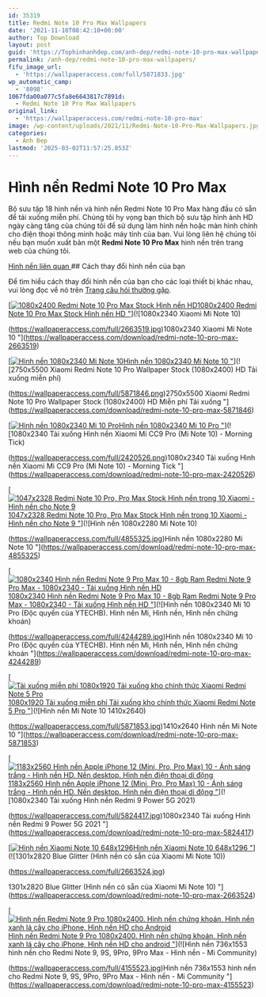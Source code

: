 ```yaml
---
id: 35319
title: Redmi Note 10 Pro Max Wallpapers
date: '2021-11-10T08:42:10+00:00'
author: Top Download
layout: post
guid: 'https://Tophinhanhdep.com/anh-dep/redmi-note-10-pro-max-wallpapers/'
permalink: /anh-dep/redmi-note-10-pro-max-wallpapers/
fifu_image_url:
  - 'https://wallpaperaccess.com/full/5871833.jpg'
wp_automatic_camp:
  - '8098'
1067fda00a077c5fa8e6643817c7891d:
  - Redmi Note 10 Pro Max Wallpapers
original_link:
  - 'https://wallpaperaccess.com/redmi-note-10-pro-max'
image: /wp-content/uploads/2021/11/Redmi-Note-10-Pro-Max-Wallpapers.jpg
categories:
  - Ảnh Đẹp
lastmod: '2025-03-02T11:57:25.853Z'
---
```

# Hình nền Redmi Note 10 Pro Max

Bộ sưu tập 18 hình nền và hình nền Redmi Note 10 Pro Max hàng đầu có sẵn để tải xuống miễn phí. Chúng tôi hy vọng bạn thích bộ sưu tập hình ảnh HD ngày càng tăng của chúng tôi để sử dụng làm hình nền hoặc màn hình chính cho điện thoại thông minh hoặc máy tính của bạn. Vui lòng liên hệ chúng tôi nếu bạn muốn xuất bản một **Redmi Note 10 Pro Max** hình nền trên trang web của chúng tôi.

[Hình nền liên quan ](#related) ## Cách thay đổi hình nền của bạn

Để tìm hiểu cách thay đổi hình nền của bạn cho các loại thiết bị khác nhau, vui lòng đọc về nó trên [Trang câu hỏi thường gặp](https://tophinhanhdep.com/faq/).

  
[[![1080x2400 Redmi Note 10 Pro Max Stock Hình nền HD](https://wallpaperaccess.com/full/5871833.jpg)1080x2400 Redmi Note 10 Pro Max Stock Hình nền HD "](https://wallpaperaccess.com/download/redmi-note-10-pro-max-5871833)](![1080x2340 Xiaomi Mi Note 10)

(https://wallpaperaccess.com/full/2663519.jpg)1080x2340 Xiaomi Mi Note 10 "](https://wallpaperaccess.com/download/redmi-note-10-pro-max-2663519)

[[![Hình nền 1080x2340 Mi Note 10](https://wallpaperaccess.com/full/2663523.jpg)Hình nền 1080x2340 Mi Note 10 "](https://wallpaperaccess.com/download/redmi-note-10-pro-max-2663523)](![2750x5500 Xiaomi Redmi Note 10 Pro Wallpaper Stock (1080x2400) HD Tải xuống miễn phí)

(https://wallpaperaccess.com/full/5871846.png)2750x5500 Xiaomi Redmi Note 10 Pro Wallpaper Stock (1080x2400) HD Miễn phí Tải xuống "](https://wallpaperaccess.com/download/redmi-note-10-pro-max-5871846)

[[![Hình nền 1080x2340 Mi 10 Pro](https://wallpaperaccess.com/full/4244306.jpg)Hình nền 1080x2340 Mi 10 Pro "](https://wallpaperaccess.com/download/redmi-note-10-pro-max-4244306)](![1080x2340 Tải xuống Hình nền Xiaomi Mi CC9 Pro (Mi Note 10) - Morning Tick)

(https://wallpaperaccess.com/full/2420526.png)1080x2340 Tải xuống Hình nền Xiaomi Mi CC9 Pro (Mi Note 10) - Morning Tick "](https://wallpaperaccess.com/download/redmi-note-10-pro-max-2420526)

[[![1047x2328 Redmi Note 10 Pro, Pro Max Stock Hình nền trong 10 Xiaomi - Hình nền cho Note 9](https://wallpaperaccess.com/full/5033819.jpg)1047x2328 Redmi Note 10 Pro, Pro Max Stock Hình nền trong 10 Xiaomi - Hình nền cho Note 9 "](https://wallpaperaccess.com/download/redmi-note-10-pro-max-5033819)](![Hình nền 1080x2280 Mi Note 10)

(https://wallpaperaccess.com/full/4855325.jpg)Hình nền 1080x2280 Mi Note 10 "](https://wallpaperaccess.com/download/redmi-note-10-pro-max-4855325)

[[![1080x2340 Hình nền Redmi Note 9 Pro Max 10 - 8gb Ram Redmi Note 9 Pro Max - 1080x2340 - Tải xuống Hình nền HD](https://wallpaperaccess.com/full/4855313.jpg)1080x2340 Hình nền Redmi Note 9 Pro Max 10 - 8gb Ram Redmi Note 9 Pro Max - 1080x2340 - Tải xuống Hình nền HD "](https://wallpaperaccess.com/download/redmi-note-10-pro-max-4855313)](![Hình nền 1080x2340 Mi 10 Pro (Độc quyền của YTECHB).  Hình nền Mi, Hình nền, Hình nền chứng khoán)

(https://wallpaperaccess.com/full/4244289.jpg)Hình nền 1080x2340 Mi 10 Pro (Độc quyền của YTECHB). Hình nền Mi, Hình nền, Hình nền chứng khoán "](https://wallpaperaccess.com/download/redmi-note-10-pro-max-4244289)

[[![Tải xuống miễn phí 1080x1920 Tải xuống kho chính thức Xiaomi Redmi Note 5 Pro](https://wallpaperaccess.com/full/2663584.jpg)1080x1920 Tải xuống miễn phí Tải xuống kho chính thức Xiaomi Redmi Note 5 Pro "](https://wallpaperaccess.com/download/redmi-note-10-pro-max-2663584)](![Hình nền Mi Note 10 1410x2640)

(https://wallpaperaccess.com/full/5871853.jpg)1410x2640 Hình nền Mi Note 10 "](https://wallpaperaccess.com/download/redmi-note-10-pro-max-5871853)

[[![1183x2560 Hình nền Apple iPhone 12 (Mini, Pro, Pro Max) 10 - Ánh sáng trắng - Hình nền HD.  Nền desktop.  Hình nền điện thoại di động](https://wallpaperaccess.com/full/5871854.jpg)1183x2560 Hình nền Apple iPhone 12 (Mini, Pro, Pro Max) 10 - Ánh sáng trắng - Hình nền HD. Nền desktop. Hình nền điện thoại di động "](https://wallpaperaccess.com/download/redmi-note-10-pro-max-5871854)](![1080x2340 Tải xuống Hình nền Redmi 9 Power 5G 2021)

(https://wallpaperaccess.com/full/5824417.jpg)1080x2340 Tải xuống Hình nền Redmi 9 Power 5G 2021 "](https://wallpaperaccess.com/download/redmi-note-10-pro-max-5824417)

[[![Hình nền Xiaomi Note 10 648x1296](https://wallpaperaccess.com/full/5871859.jpg)Hình nền Xiaomi Note 10 648x1296 "](https://wallpaperaccess.com/download/redmi-note-10-pro-max-5871859)](![1301x2820 Blue Glitter (Hình nền có sẵn của Xiaomi Mi Note 10))

(https://wallpaperaccess.com/full/2663524.jpg)

1301x2820 Blue Glitter (Hình nền có sẵn của Xiaomi Mi Note 10) "](https://wallpaperaccess.com/download/redmi-note-10-pro-max-2663524)

[[![Hình nền Redmi Note 9 Pro 1080x2400.  Hình nền chứng khoán, Hình nền xanh lá cây cho iPhone, Hình nền HD cho Android](https://wallpaperaccess.com/full/4155510.jpg)Hình nền Redmi Note 9 Pro 1080x2400. Hình nền chứng khoán, Hình nền xanh lá cây cho iPhone, Hình nền HD cho android "](https://wallpaperaccess.com/download/redmi-note-10-pro-max-4155510)](![Hình nền 736x1553 hình nền cho Redmi Note 9, 9S, 9Pro, 9Pro Max - Hình nền - Mi Community)

(https://wallpaperaccess.com/full/4155523.jpg)Hình nền 736x1553 hình nền cho Redmi Note 9, 9S, 9Pro, 9Pro Max - Hình nền - Mi Community "](https://wallpaperaccess.com/download/redmi-note-10-pro-max-4155523)
